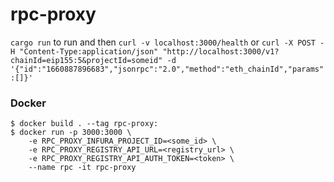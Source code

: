# rpc-proxy

`cargo run` to run and then `curl -v localhost:3000/health` or `curl -X POST -H "Content-Type:application/json" "http://localhost:3000/v1?chainId=eip155:5&projectId=someid" -d '{"id":"1660887896683","jsonrpc":"2.0","method":"eth_chainId","params":[]}'`

### Docker

```console
$ docker build . --tag rpc-proxy:
$ docker run -p 3000:3000 \
    -e RPC_PROXY_INFURA_PROJECT_ID=<some_id> \
    -e RPC_PROXY_REGISTRY_API_URL=<registry_url> \
    -e RPC_PROXY_REGISTRY_API_AUTH_TOKEN=<token> \
    --name rpc -it rpc-proxy
```
